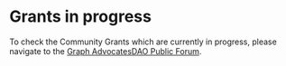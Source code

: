 # Grants in progress

To check the Community Grants which are currently in progress, please navigate to the [Graph AdvocatesDAO Public Forum](https://forum.graphadvocates.com/c/community-grant-applications/6).
